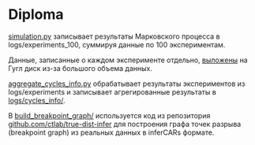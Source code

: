 # Diploma

[simulation.py](fragile_breakage_model/src/simulation.py) записывает результаты Марковского процесса в
logs/experiments_100, суммируя данные по 100 экспериментам.

Данные, записанные о каждом эксперименте отдельно,
[выложены](https://drive.google.com/drive/folders/1uALp2yIs_-3Dpz0_tv1styecyQEbf8A4?usp=sharing) на Гугл диск из-за
большого объема данных.

[aggregate_cycles_info.py](fragile_breakage_model/src/aggregate_cycles_info.py) обрабатывает результаты экспериментов из
logs/experiments и записывает агрегированные результаты в [logs/cycles_info/](fragile_breakage_model/logs/cycles_info/).

В [build_breakpoint_graph/](build_breakpoint_graph/) используется код из репозитория
[github.com/ctlab/true-dist-infer](https://github.com/ctlab/true-dist-infer) для построения графа точек разрыва
(breakpoint graph) из реальных данных в inferCARs формате.